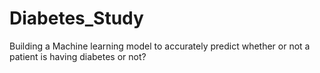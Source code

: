 # Diabetes_Study
Building a Machine learning model to accurately predict whether or not a patient is having diabetes or not?
